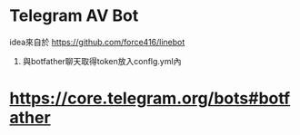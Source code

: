 # Telegram AV Bot

idea來自於 https://github.com/force416/linebot

1. 與botfather聊天取得token放入conflg.yml內
# https://core.telegram.org/bots#botfather
